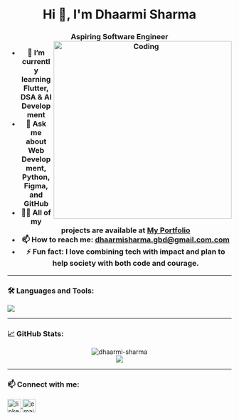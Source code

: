 <h1 align="center">Hi 👋, I'm Dhaarmi Sharma</h1>
<h3 align="center">Aspiring Software Engineer

<img align="right" alt="Coding" width="400" src="https://i.pinimg.com/originals/fd/56/8b/fd568bdc98e98ec2f6f15b9e61e23e0f.gif" />

- 🌱 I’m currently learning **Flutter, DSA & AI Development**
- 💬 Ask me about **Web Development, Python, Figma, and GitHub**
- 👩‍💻 All of my projects are available at [My Portfolio](https://your-portfolio-link.com)
- 📫 How to reach me: **dhaarmisharma.gbd@gmail.com.com**
- ⚡ Fun fact: I love combining **tech with impact** and plan to help society with both code and courage.

---

### 🛠️ Languages and Tools:
<p align="left">
  <img src="https://skillicons.dev/icons?i=python,cpp,flutter,dart,html,css,js,react,figma,github,vscode" />
</p>

---

### 📈 GitHub Stats:
<p align="center">
  <img src="https://github-readme-stats.vercel.app/api?username=dhaarmi-sharma&show_icons=true&theme=radical" alt="dhaarmi-sharma" />
  <br/>
  <img src="https://github-readme-streak-stats.herokuapp.com/?user=dhaarmi-sharma&theme=radical" />
</p>

---

### 📫 Connect with me:
<p align="left">
  <a href="https://linkedin.com/in/your-linkedin" target="blank">
    <img align="center" src="https://cdn-icons-png.flaticon.com/512/174/174857.png" alt="linkedin" height="30" width="30" />
  </a>
  <a href="mailto:your.email@example.com">
    <img align="center" src="https://cdn-icons-png.flaticon.com/512/732/732200.png" alt="email" height="30" width="30" />
  </a>
</p>
